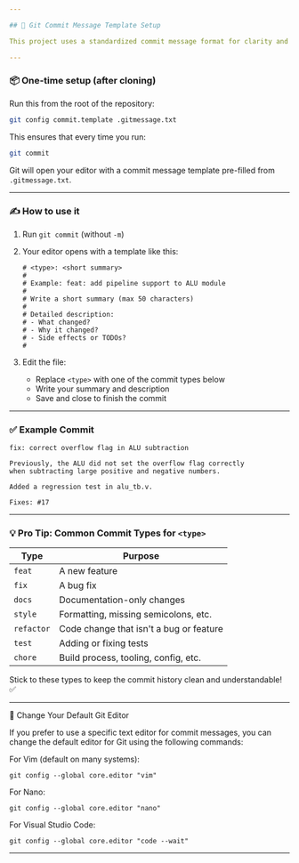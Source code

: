 ```yaml
---

## 📝 Git Commit Message Template Setup

This project uses a standardized commit message format for clarity and consistency. Follow the steps below to set it up in your local repository.

---
```


### 📦 One-time setup (after cloning)

Run this from the root of the repository:

```bash
git config commit.template .gitmessage.txt
```

This ensures that every time you run:

```bash
git commit
```

Git will open your editor with a commit message template pre-filled from `.gitmessage.txt`.

---

### ✍️ How to use it

1. Run `git commit` (without `-m`)

2. Your editor opens with a template like this:

   ```text
   # <type>: <short summary>
   #
   # Example: feat: add pipeline support to ALU module
   #
   # Write a short summary (max 50 characters)
   #
   # Detailed description:
   # - What changed?
   # - Why it changed?
   # - Side effects or TODOs?
   #
   ```

3. Edit the file:

   * Replace `<type>` with one of the commit types below
   * Write your summary and description
   * Save and close to finish the commit

---

### ✅ Example Commit

```text
fix: correct overflow flag in ALU subtraction

Previously, the ALU did not set the overflow flag correctly
when subtracting large positive and negative numbers.

Added a regression test in alu_tb.v.

Fixes: #17
```

---

### 💡 Pro Tip: Common Commit Types for `<type>`

| Type       | Purpose                                 |
| ---------- | --------------------------------------- |
| `feat`     | A new feature                           |
| `fix`      | A bug fix                               |
| `docs`     | Documentation-only changes              |
| `style`    | Formatting, missing semicolons, etc.    |
| `refactor` | Code change that isn't a bug or feature |
| `test`     | Adding or fixing tests                  |
| `chore`    | Build process, tooling, config, etc.    |

Stick to these types to keep the commit history clean and understandable! ✅

---

🔧 Change Your Default Git Editor

If you prefer to use a specific text editor for commit messages, you can change the default editor for Git using the following commands:

For Vim (default on many systems):
```
git config --global core.editor "vim"
```

For Nano:
```
git config --global core.editor "nano"
```

For Visual Studio Code:
```
git config --global core.editor "code --wait"
```
---
